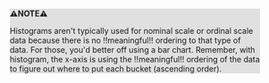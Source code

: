 <div style="margin:2em; background-color: #e0e0e0;">

<strong>⚠️NOTE️️️⚠️</strong>

Histograms aren't typically used for nominal scale or ordinal scale data because there is no !!meaningful!! ordering to that type of data. For those, you'd better off using a bar chart. Remember, with histogram, the x-axis is using the !!meaningful!! ordering of the data to figure out where to put each bucket (ascending order).
</div>


